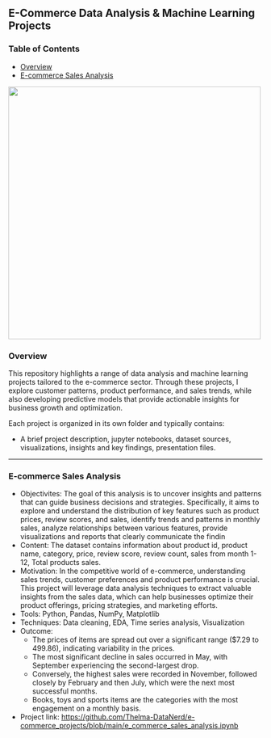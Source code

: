 ## E-Commerce Data Analysis & Machine Learning Projects

### Table of Contents
- [Overview](#Overview)
- [E-commerce Sales Analysis](#e-commerce-sales-analysis)

<img src="https://github.com/Thelma-DataNerd/e-commerce_sales_analysis/blob/main/eCommerce-photo.jpg" width="500"/>




### Overview
This repository highlights a range of data analysis and machine learning projects tailored to the e-commerce sector. Through these projects, I explore customer patterns, product performance, and sales trends, while also developing predictive models that provide actionable insights for business growth and optimization.

Each project is organized in its own folder and typically contains:
- A brief project description, jupyter notebooks, dataset sources, visualizations, insights and key findings, presentation files.

---
### E-commerce Sales Analysis
- Objectivites: The goal of this analysis is to uncover insights and patterns that can guide business decisions and strategies. Specifically, it aims to explore and understand the distribution of key features such as product prices, review scores, and sales, identify trends and patterns in monthly sales, analyze relationships between various features, provide visualizations and reports that clearly communicate the findin
- Content: The dataset contains information about product id, product name, category, price, review score, review count, sales from month 1-12, Total products sales.
- Motivation: In the competitive world of e-commerce, understanding sales trends, customer preferences and product performance is crucial. This project will leverage data analysis techniques to extract valuable insights from  the sales data, which can help businesses optimize their product offerings, pricing strategies, and marketing efforts.
- Tools: Python, Pandas, NumPy, Matplotlib
- Techniques: Data cleaning, EDA, Time series analysis, Visualization
- Outcome:
  * The prices of items are spread out over a significant range ($7.29 to 499.86), indicating variability in the prices.
  * The most significant decline in sales occurred in May, with September experiencing the second-largest drop.
  * Conversely, the highest sales were recorded in November, followed closely by February and then July, which were the next most successful months.
  * Books, toys and sports items are the categories with the most engagement on a monthly basis.
- Project link: https://github.com/Thelma-DataNerd/e-commerce_projects/blob/main/e_commerce_sales_analysis.ipynb




